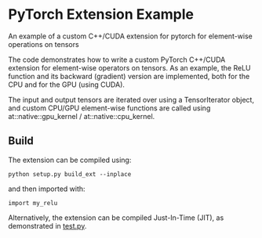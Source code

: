 # PyTorch Extension Example

An example of a custom C++/CUDA extension for pytorch for element-wise operations on tensors

The code demonstrates how to write a custom PyTorch C++/CUDA extension for element-wise operators on tensors.
As an example, the ReLU function and its backward (gradient) version are implemented, both for the CPU and for the GPU (using CUDA).

The input and output tensors are iterated over using a TensorIterator object, and custom CPU/GPU element-wise functions are called using at::native::gpu_kernel / at::native::cpu_kernel.

## Build
The extension can be compiled using:
```
python setup.py build_ext --inplace
```
and then imported with: 
```
import my_relu
```

Alternatively, the extension can be compiled Just-In-Time (JIT), as demonstrated in [test.py](test.py).
